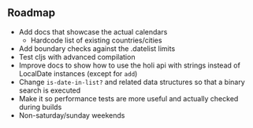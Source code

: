 ## Roadmap

* Add docs that showcase the actual calendars
  * Hardcode list of existing countries/cities
* Add boundary checks against the .datelist limits
* Test cljs with advanced compilation
* Improve docs to show how to use the holi api with strings instead of LocalDate instances (except for `add`)
* Change `is-date-in-list?` and related data structures so that a binary search is executed
* Make it so performance tests are more useful and actually checked during builds
* Non-saturday/sunday weekends

